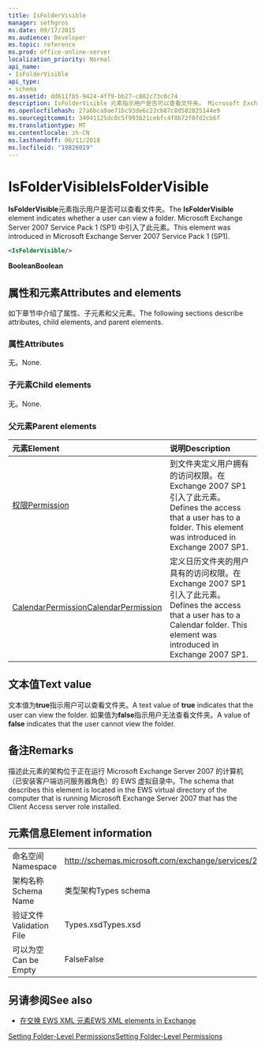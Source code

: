 ```yaml
---
title: IsFolderVisible
manager: sethgros
ms.date: 09/17/2015
ms.audience: Developer
ms.topic: reference
ms.prod: office-online-server
localization_priority: Normal
api_name:
- IsFolderVisible
api_type:
- schema
ms.assetid: dd611fb5-9424-4ff9-bb27-c882c73c0c74
description: IsFolderVisible 元素指示用户是否可以查看文件夹。 Microsoft Exchange Server 2007 Service Pack 1 (SP1) 中引入了此元素。
ms.openlocfilehash: 27a6bca9ae71bc93de6c22cb87c8d582025144e9
ms.sourcegitcommit: 34041125dc8c5f993b21cebfc4f8b72f0fd2cb6f
ms.translationtype: MT
ms.contentlocale: zh-CN
ms.lasthandoff: 06/11/2018
ms.locfileid: "19826019"
---
```

# <a name="isfoldervisible"></a><span data-ttu-id="307a3-104">IsFolderVisible</span><span class="sxs-lookup"><span data-stu-id="307a3-104">IsFolderVisible</span></span>

<span data-ttu-id="307a3-105">**IsFolderVisible**元素指示用户是否可以查看文件夹。</span><span class="sxs-lookup"><span data-stu-id="307a3-105">The **IsFolderVisible** element indicates whether a user can view a folder.</span></span> <span data-ttu-id="307a3-106">Microsoft Exchange Server 2007 Service Pack 1 (SP1) 中引入了此元素。</span><span class="sxs-lookup"><span data-stu-id="307a3-106">This element was introduced in Microsoft Exchange Server 2007 Service Pack 1 (SP1).</span></span> 
  
```xml
<IsFolderVisible/>
```

 <span data-ttu-id="307a3-107">**Boolean**</span><span class="sxs-lookup"><span data-stu-id="307a3-107">**Boolean**</span></span>
## <a name="attributes-and-elements"></a><span data-ttu-id="307a3-108">属性和元素</span><span class="sxs-lookup"><span data-stu-id="307a3-108">Attributes and elements</span></span>

<span data-ttu-id="307a3-109">如下章节中介绍了属性、子元素和父元素。</span><span class="sxs-lookup"><span data-stu-id="307a3-109">The following sections describe attributes, child elements, and parent elements.</span></span>
  
### <a name="attributes"></a><span data-ttu-id="307a3-110">属性</span><span class="sxs-lookup"><span data-stu-id="307a3-110">Attributes</span></span>

<span data-ttu-id="307a3-111">无。</span><span class="sxs-lookup"><span data-stu-id="307a3-111">None.</span></span>
  
### <a name="child-elements"></a><span data-ttu-id="307a3-112">子元素</span><span class="sxs-lookup"><span data-stu-id="307a3-112">Child elements</span></span>

<span data-ttu-id="307a3-113">无。</span><span class="sxs-lookup"><span data-stu-id="307a3-113">None.</span></span>
  
### <a name="parent-elements"></a><span data-ttu-id="307a3-114">父元素</span><span class="sxs-lookup"><span data-stu-id="307a3-114">Parent elements</span></span>

|<span data-ttu-id="307a3-115">**元素**</span><span class="sxs-lookup"><span data-stu-id="307a3-115">**Element**</span></span>|<span data-ttu-id="307a3-116">**说明**</span><span class="sxs-lookup"><span data-stu-id="307a3-116">**Description**</span></span>|
|:-----|:-----|
|[<span data-ttu-id="307a3-117">权限</span><span class="sxs-lookup"><span data-stu-id="307a3-117">Permission</span></span>](permission.md) <br/> |<span data-ttu-id="307a3-p103">到文件夹定义用户拥有的访问权限。在 Exchange 2007 SP1 引入了此元素。</span><span class="sxs-lookup"><span data-stu-id="307a3-p103">Defines the access that a user has to a folder. This element was introduced in Exchange 2007 SP1.</span></span>  <br/> |
|[<span data-ttu-id="307a3-120">CalendarPermission</span><span class="sxs-lookup"><span data-stu-id="307a3-120">CalendarPermission</span></span>](calendarpermission.md) <br/> |<span data-ttu-id="307a3-p104">定义日历文件夹的用户具有的访问权限。在 Exchange 2007 SP1 引入了此元素。</span><span class="sxs-lookup"><span data-stu-id="307a3-p104">Defines the access that a user has to a Calendar folder. This element was introduced in Exchange 2007 SP1.</span></span>  <br/> |
   
## <a name="text-value"></a><span data-ttu-id="307a3-123">文本值</span><span class="sxs-lookup"><span data-stu-id="307a3-123">Text value</span></span>

<span data-ttu-id="307a3-124">文本值为**true**指示用户可以查看文件夹。</span><span class="sxs-lookup"><span data-stu-id="307a3-124">A text value of **true** indicates that the user can view the folder.</span></span> <span data-ttu-id="307a3-125">如果值为**false**指示用户无法查看文件夹。</span><span class="sxs-lookup"><span data-stu-id="307a3-125">A value of **false** indicates that the user cannot view the folder.</span></span> 
  
## <a name="remarks"></a><span data-ttu-id="307a3-126">备注</span><span class="sxs-lookup"><span data-stu-id="307a3-126">Remarks</span></span>

<span data-ttu-id="307a3-127">描述此元素的架构位于正在运行 Microsoft Exchange Server 2007 的计算机（已安装客户端访问服务器角色）的 EWS 虚拟目录中。</span><span class="sxs-lookup"><span data-stu-id="307a3-127">The schema that describes this element is located in the EWS virtual directory of the computer that is running Microsoft Exchange Server 2007 that has the Client Access server role installed.</span></span>
  
## <a name="element-information"></a><span data-ttu-id="307a3-128">元素信息</span><span class="sxs-lookup"><span data-stu-id="307a3-128">Element information</span></span>

|||
|:-----|:-----|
|<span data-ttu-id="307a3-129">命名空间</span><span class="sxs-lookup"><span data-stu-id="307a3-129">Namespace</span></span>  <br/> |http://schemas.microsoft.com/exchange/services/2006/types  <br/> |
|<span data-ttu-id="307a3-130">架构名称</span><span class="sxs-lookup"><span data-stu-id="307a3-130">Schema Name</span></span>  <br/> |<span data-ttu-id="307a3-131">类型架构</span><span class="sxs-lookup"><span data-stu-id="307a3-131">Types schema</span></span>  <br/> |
|<span data-ttu-id="307a3-132">验证文件</span><span class="sxs-lookup"><span data-stu-id="307a3-132">Validation File</span></span>  <br/> |<span data-ttu-id="307a3-133">Types.xsd</span><span class="sxs-lookup"><span data-stu-id="307a3-133">Types.xsd</span></span>  <br/> |
|<span data-ttu-id="307a3-134">可以为空</span><span class="sxs-lookup"><span data-stu-id="307a3-134">Can be Empty</span></span>  <br/> |<span data-ttu-id="307a3-135">False</span><span class="sxs-lookup"><span data-stu-id="307a3-135">False</span></span>  <br/> |
   
## <a name="see-also"></a><span data-ttu-id="307a3-136">另请参阅</span><span class="sxs-lookup"><span data-stu-id="307a3-136">See also</span></span>



- [<span data-ttu-id="307a3-137">在交换 EWS XML 元素</span><span class="sxs-lookup"><span data-stu-id="307a3-137">EWS XML elements in Exchange</span></span>](ews-xml-elements-in-exchange.md)


[<span data-ttu-id="307a3-138">Setting Folder-Level Permissions</span><span class="sxs-lookup"><span data-stu-id="307a3-138">Setting Folder-Level Permissions</span></span>](http://msdn.microsoft.com/library/c7530e86-5112-401c-b10a-9c054ae59f07%28Office.15%29.aspx)

